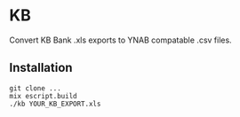 # KB

Convert KB Bank .xls exports to YNAB compatable .csv files.

## Installation

    git clone ...
    mix escript.build
    ./kb YOUR_KB_EXPORT.xls
